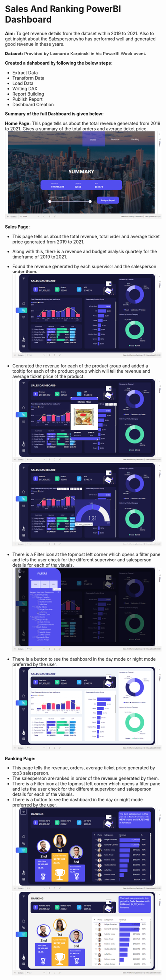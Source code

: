# Sales And Ranking PowerBI Dashboard

**Aim:**
To get revenue details from the dataset within 2019 to 2021. Also to get insight about the Salesperson,who has performed well and generated good revenue in these years.

**Dataset:**
Provided by Leonardo Karpinski in his PowerBI Week event.

**Created a dahsboard by following the below steps:**

* Extract Data
* Transform Data
* Load Data
* Writing DAX
* Report Building
* Publish Report
* Dashboard Creation

**Summary of the full Dashboard is given below:** 

**Home Page:** 
This page tells us about the total revenue generated from 2019 to 2021. Gives a summary of the total orders and average ticket price.
![](https://github.com/Soumik-Chandra/Portfolio_Website/blob/main/Sales%20And%20Ranking%20Dashboard/Screenshot%20(146).png)

**Sales Page:**
* This page tells us about the total revenue, total order and average ticket price generated from 2019 to 2021.
* Along with this, there is a revenue and budget analysis quartely for the timeframe of 2019 to 2021.
* Found the revenue generated by each supervisor and the salesperson under them.
![](https://github.com/Soumik-Chandra/Portfolio_Website/blob/main/Sales%20And%20Ranking%20Dashboard/Screenshot%20(147).png)

* Generated the revenue for each of the product group and added a tooltip for each of the product group which will tell the revenue and average ticket price of the product.
![](https://github.com/Soumik-Chandra/Portfolio_Website/blob/main/Sales%20And%20Ranking%20Dashboard/Screenshot%20(152).png)
![](https://github.com/Soumik-Chandra/Portfolio_Website/blob/main/Sales%20And%20Ranking%20Dashboard/Screenshot%20(153).png)

* There is a Filter icon at the topmost left corner which opens a filter pane and lets the user check for the different supervisor and salesperson details for each of the visuals. 
![](https://github.com/Soumik-Chandra/Portfolio_Website/blob/main/Sales%20And%20Ranking%20Dashboard/Screenshot%20(148).png)

* There is a button to see the dashboard in the day mode or night mode preferred by the user.
![](https://github.com/Soumik-Chandra/Portfolio_Website/blob/main/Sales%20And%20Ranking%20Dashboard/Screenshot%20(149).png)





**Ranking Page:**
* This page tells the revenue, orders, average ticket price generated by top3 salesperson.
* The salesperson are ranked in order of the revenue generated by them.
* There is a Filter icon at the topmost left corner which opens a filter pane and lets the user check for the different supervisor and salesperson details for each of the visuals.
*  There is a button to see the dashboard in the day or night mode preferred by the user. 
![](https://github.com/Soumik-Chandra/Portfolio_Website/blob/main/Sales%20And%20Ranking%20Dashboard/Screenshot%20(150).png)
![](https://github.com/Soumik-Chandra/Portfolio_Website/blob/main/Sales%20And%20Ranking%20Dashboard/Screenshot%20(151).png)
